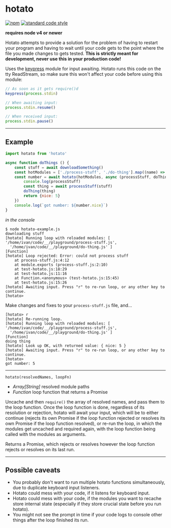 hotato
===

[![npm](https://img.shields.io/npm/v/hotato.svg?style=flat-square)](https://npmjs.com/package/hotato)
[![standard code style](https://img.shields.io/badge/style-standard-blue.svg?style=flat-square)](https://github.com/feross/standard)

**requires node v4 or newer**

Hotato attempts to provide a solution for the problem of having to restart your program and having to wait until your code gets to the point where the file you made changes to gets tested. **This is strictly meant for development, never use this in your production code!**

Uses the [keypress](https://github.com/TooTallNate/keypress) module for input awaiting. Hotato runs this code on the tty ReadStream, so make sure this won't affect your code before using this module:

```js
// As soon as it gets require()d
keypress(process.stdin)

// When awaiting input:
process.stdin.resume()

// When received input:
process.stdin.pause()
```

---

Example
---

```js
import hotato from 'hotato'

async function doThings () {
    const stuff = await downloadSomething()
    const hotModules = ['./process-stuff', './do-thing'].map((name) => require.resolve(name))
    const number = await hotato(hotModules, async (processStuff, doThing) => {
        console.log(processStuff)
        const thing = await processStuff(stuff)
        doThing(thing)
        return {nice: 5}
    })
    console.log(`got number: ${number.nice}`)
}

```

*in the console*

```
$ node hotato-example.js
downloading stuff
[hotato] Running loop with reloaded modules: [ '/home/ivan/code/__/playground/process-stuff.js',
  '/home/ivan/code/__/playground/do-thing.js' ]
[Function]
[hotato] Loop rejected: Error: could not process stuff
    at process-stuff.js:4:12
    at module.exports (process-stuff.js:2:10)
    at test-hotato.js:18:29
    at test-hotato.js:11:16
    at Function.<anonymous> (test-hotato.js:15:45)
    at test-hotato.js:15:26
[hotato] Awaiting input. Press "r" to re-run loop, or any other key to continue.
[hotato> 
```

Make changes and fixes to your `process-stuff.js` file, and...

```
[hotato> r
[hotato] Re-running loop.
[hotato] Running loop with reloaded modules: [ '/home/ivan/code/__/playground/process-stuff.js',
  '/home/ivan/code/__/playground/do-thing.js' ]
[Function]
doing thing
[hotato] Look up OK, with returned value: { nice: 5 }
[hotato] Awaiting input. Press "r" to re-run loop, or any other key to continue.
[hotato> 
got number: 5
```

---

`hotato(resolvedNames, loopFn)`

- *Array[String]* resolved module paths
- *Function* loop function that returns a Promise

Uncache and then `require()` the array of resolved names, and pass them to the loop function. Once the loop function is done, regardless of its resolution or rejection, hotato will await your input, which will be to either continue (rejects its own Promise if the loop function rejected or resolves its own Promise if the loop function resolved), or re-run the loop, in which the modules get uncached and required again, with the loop function being called with the modules as arguments.

Returns a Promise, which rejects or resolves however the loop function rejects or resolves on its last run.

---

Possible caveats
---

* You probably don't want to run multiple hotato functions simultaneously, due to duplicate keyboard input listeners.
* Hotato could mess with your code, if it listens for keyboard input.
* Hotato could mess with your code, if the modules you want to recache store internal state (especially if they store crucial state before you run hotato).
* You might not see the prompt in time if your code logs to console other things after the loop finished its run.
